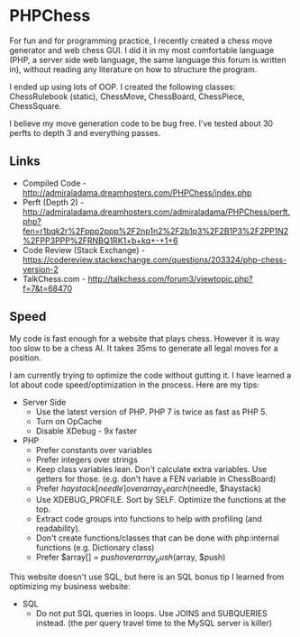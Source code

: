 # PHPChess

For fun and for programming practice, I recently created a chess move generator and web chess GUI. I did it in my most comfortable language (PHP, a server side web language, the same language this forum is written in), without reading any literature on how to structure the program.

I ended up using lots of OOP. I created the following classes: ChessRulebook (static), ChessMove, ChessBoard, ChessPiece, ChessSquare.

I believe my move generation code to be bug free. I've tested about 30 perfts to depth 3 and everything passes.

## Links

- Compiled Code - http://admiraladama.dreamhosters.com/PHPChess/index.php
- Perft (Depth 2) - http://admiraladama.dreamhosters.com/admiraladama/PHPChess/perft.php?fen=r1bqk2r%2Fppp2ppp%2F2np1n2%2F2b1p3%2F2B1P3%2F2PP1N2%2FPP3PPP%2FRNBQ1RK1+b+kq+-+1+6
- Code Review (Stack Exchange) - https://codereview.stackexchange.com/questions/203324/php-chess-version-2
- TalkChess.com - http://talkchess.com/forum3/viewtopic.php?f=7&t=68470

## Speed

My code is fast enough for a website that plays chess. However it is way too slow to be a chess AI. It takes 35ms to generate all legal moves for a position.

I am currently trying to optimize the code without gutting it. I have learned a lot about code speed/optimization in the process. Here are my tips:

- Server Side
  - Use the latest version of PHP. PHP 7 is twice as fast as PHP 5.
  - Turn on OpCache
  - Disable XDebug - 9x faster
- PHP
  - Prefer constants over variables
  - Prefer integers over strings
  - Keep class variables lean. Don't calculate extra variables. Use getters for those. (e.g. don't have a FEN variable in ChessBoard)
  - Prefer $haystack[needle] over array_search($needle, $haystack)
  - Use XDEBUG_PROFILE. Sort by SELF. Optimize the functions at the top.
  - Extract code groups into functions to help with profiling (and readability).
  - Don't create functions/classes that can be done with php:internal functions (e.g. Dictionary class)
  - Prefer $array[] = $push over array_push($array, $push)
  
This website doesn't use SQL, but here is an SQL bonus tip I learned from optimizing my business website:

- SQL
  - Do not put SQL queries in loops. Use JOINS and SUBQUERIES instead. (the per query travel time to the MySQL server is killer)
